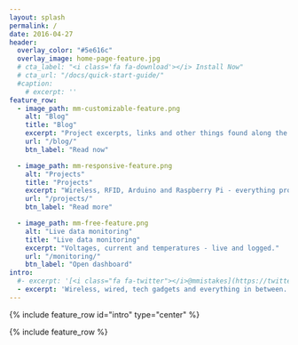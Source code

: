 ```yaml
---
layout: splash
permalink: /
date: 2016-04-27
header:
  overlay_color: "#5e616c"
  overlay_image: home-page-feature.jpg
  # cta_label: "<i class='fa fa-download'></i> Install Now"
  # cta_url: "/docs/quick-start-guide/"
  #caption:
    # excerpt: ''
feature_row:
  - image_path: mm-customizable-feature.png
    alt: "Blog"
    title: "Blog"
    excerpt: "Project excerpts, links and other things found along the way."
    url: "/blog/"
    btn_label: "Read now"

  - image_path: mm-responsive-feature.png
    alt: "Projects"
    title: "Projects"
    excerpt: "Wireless, RFID, Arduino and Raspberry Pi - everything project!"
    url: "/projects/"
    btn_label: "Read more"

  - image_path: mm-free-feature.png
    alt: "Live data monitoring"
    title: "Live data monitoring"
    excerpt: "Voltages, current and temperatures - live and logged."
    url: "/monitoring/"
    btn_label: "Open dashboard"
intro:
  #- excerpt: '[<i class="fa fa-twitter"></i>@mmistakes](https://twitter.com/mmistakes){: .btn .btn--twitter}'
  - excerpt: 'Wireless, wired, tech gadgets and everything in between.'
---
```


{% include feature_row id="intro" type="center" %}

{% include feature_row %}
